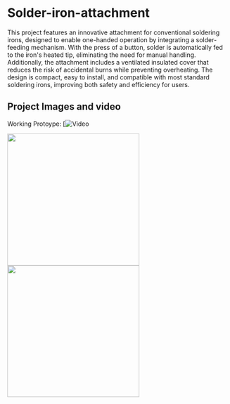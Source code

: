 # Solder-iron-attachment

This project features an innovative attachment for conventional soldering irons, designed to enable one-handed operation by integrating a solder-feeding mechanism. With the press of a button, solder is automatically fed to the iron's heated tip, eliminating the need for manual handling. Additionally, the attachment includes a ventilated insulated cover that reduces the risk of accidental burns while preventing overheating. The design is compact, easy to install, and compatible with most standard soldering irons, improving both safety and efficiency for users.
## Project Images and video

Working Protoype: [![Video](https://drive.google.com/file/d/1owDIkz-66XmxdLnmqHnej1dyzdHDo9f6/view?usp=drive_link)

<img src="https://github.com/user-attachments/assets/3827054f-a403-4085-a125-52d6044782ce" width="300">

<img src="https://github.com/user-attachments/assets/7e4068ee-17f8-463f-870f-f3d99371c94a" width="300">



